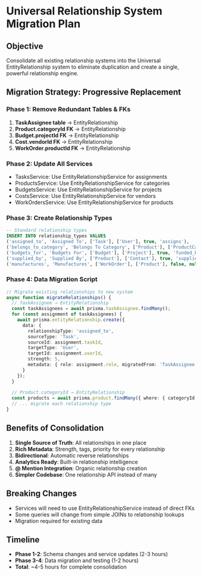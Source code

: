 # Universal Relationship System Migration Plan

## Objective
Consolidate all existing relationship systems into the Universal EntityRelationship system to eliminate duplication and create a single, powerful relationship engine.

## Migration Strategy: Progressive Replacement

### Phase 1: Remove Redundant Tables & FKs
1. **TaskAssignee table** → EntityRelationship
2. **Product.categoryId FK** → EntityRelationship  
3. **Budget.projectId FK** → EntityRelationship
4. **Cost.vendorId FK** → EntityRelationship
5. **WorkOrder.productId FK** → EntityRelationship

### Phase 2: Update All Services
- TasksService: Use EntityRelationshipService for assignments
- ProductsService: Use EntityRelationshipService for categories
- BudgetsService: Use EntityRelationshipService for projects
- CostsService: Use EntityRelationshipService for vendors
- WorkOrdersService: Use EntityRelationshipService for products

### Phase 3: Create Relationship Types
```sql
-- Standard relationship types
INSERT INTO relationship_types VALUES
('assigned_to', 'Assigned To', ['Task'], ['User'], true, 'assigns'),
('belongs_to_category', 'Belongs To Category', ['Product'], ['ProductCategory'], false, null),
('budgets_for', 'Budgets For', ['Budget'], ['Project'], true, 'funded_by'),
('supplied_by', 'Supplied By', ['Product'], ['Contact'], true, 'supplies'),
('manufactures', 'Manufactures', ['WorkOrder'], ['Product'], false, null);
```

### Phase 4: Data Migration Script
```typescript
// Migrate existing relationships to new system
async function migrateRelationships() {
  // TaskAssignee → EntityRelationship
  const taskAssignees = await prisma.taskAssignee.findMany();
  for (const assignment of taskAssignees) {
    await prisma.entityRelationship.create({
      data: {
        relationshipType: 'assigned_to',
        sourceType: 'Task',
        sourceId: assignment.taskId,
        targetType: 'User', 
        targetId: assignment.userId,
        strength: 5,
        metadata: { role: assignment.role, migratedFrom: 'TaskAssignee' }
      }
    });
  }
  
  // Product.categoryId → EntityRelationship
  const products = await prisma.product.findMany({ where: { categoryId: { not: null }}});
  // ... migrate each relationship type
}
```

## Benefits of Consolidation
1. **Single Source of Truth**: All relationships in one place
2. **Rich Metadata**: Strength, tags, priority for every relationship
3. **Bidirectional**: Automatic reverse relationships
4. **Analytics Ready**: Built-in relationship intelligence
5. **@ Mention Integration**: Organic relationship creation
6. **Simpler Codebase**: One relationship API instead of many

## Breaking Changes
- Services will need to use EntityRelationshipService instead of direct FKs
- Some queries will change from simple JOINs to relationship lookups
- Migration required for existing data

## Timeline
- **Phase 1-2**: Schema changes and service updates (2-3 hours)  
- **Phase 3-4**: Data migration and testing (1-2 hours)
- **Total**: ~4-5 hours for complete consolidation